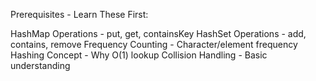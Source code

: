 Prerequisites - Learn These First:

HashMap Operations - put, get, containsKey
HashSet Operations - add, contains, remove
Frequency Counting - Character/element frequency
Hashing Concept - Why O(1) lookup
Collision Handling - Basic understanding

